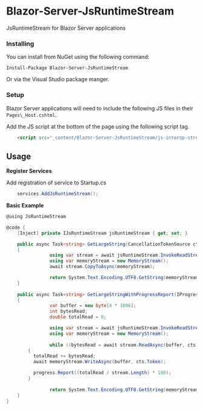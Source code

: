 # Blazor-Server-JsRuntimeStream

JsRuntimeStream for Blazor Server applications


### Installing

You can install from NuGet using the following command:

`Install-Package Blazor-Server-JsRuntimeStream`

Or via the Visual Studio package manger.

### Setup
Blazor Server applications will need to include the following JS files in their `Pages\_Host.cshtml`.

Add the JS script at the bottom of the page using the following script tag.

```html
    <script src="_content/Blazor-Server-JsRuntimeStream/js-interop-stream-functions.js"></script>
```

## Usage

**Register Services**

Add registration of service to Startup.cs

```cs
    services.AddJsRuntimeStream();
```

**Basic Example**
```cs
@using JsRuntimeStream

@code {
    [Inject] private IJsRuntimeStream jsRuntimeStream { get; set; }

    public async Task<string> GetLargeString(CancellationTokenSource cts = default)
    {
				using var stream = await jsRuntimeStream.InvokeReadStream("window.getLargeString", cts.Token);
				using var memoryStream = new MemoryStream();
				await stream.CopyToAsync(memoryStream);

				return System.Text.Encoding.UTF8.GetString(memoryStream.ToArray());
    }
    
    public async Task<string> GetLargeStringWithProgressReport(IProgress<double> progress, CancellationTokenSource cts = default)
    {
				var buffer = new byte[4 * 1096];
				int bytesRead;
				double totalRead = 0;

				using var stream = await jsRuntimeStream.InvokeReadStream("window.getLargeString", cts.Token);
				using var memoryStream = new MemoryStream();
        
				while ((bytesRead = await stream.ReadAsync(buffer, cts.Token)) != 0)
        {
          totalRead += bytesRead;
          await memoryStream.WriteAsync(buffer, cts.Token);

          progress.Report((totalRead / stream.Length) * 100);
        }
        
				return System.Text.Encoding.UTF8.GetString(memoryStream.ToArray());
    }
}
```
